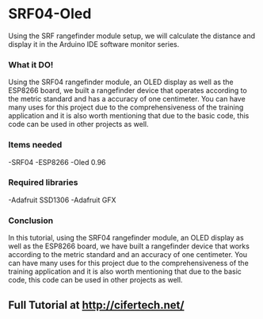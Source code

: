 # SRF04-Oled
Using the SRF rangefinder module setup, we will calculate the distance and display it in the Arduino IDE software monitor series.

### What it DO!
Using the SRF04 rangefinder module, an OLED display as well as the ESP8266 board, we built a rangefinder device that operates according to the metric standard and has a accuracy of one centimeter. You can have many uses for this project due to the comprehensiveness of the training application and it is also worth mentioning that due to the basic code, this code can be used in other projects as well.

### Items needed
-SRF04
-ESP8266
-Oled 0.96

### Required libraries
-Adafruit SSD1306
-Adafruit GFX

### Conclusion
In this tutorial, using the SRF04 rangefinder module, an OLED display as well as the ESP8266 board, we have built a rangefinder device that works according to the metric standard and an accuracy of one centimeter. You can have many uses for this project due to the comprehensiveness of the training application and it is also worth mentioning that due to the basic code, this code can be used in other projects as well.

## Full Tutorial at http://cifertech.net/
